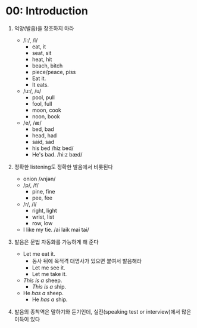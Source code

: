 # 00: Introduction

1. 억양(발음)을 창조하지 마라
   - /i:/, /i/
     - eat, it
     - seat, sit
     - heat, hit
     - beach, bitch
     - piece/peace, piss
     - Eat it.
     - It eats.
   - /u:/, /u/
     - pool, pull
     - fool, full
     - moon, cook
     - noon, book
   - /e/, /æ/
     - bed, bad
     - head, had
     - said, sad
     - his bed /hiz bed/
     - He's bad. /hi:z bæd/

2. 정확한 listening도 정확한 발음에서 비롯된다
   - onion /ʌnjən/
   - /p/, /f/
     - pine, fine
     - pee, fee
   - /r/, /l/
     - right, light
     - wrist, list
     - row, low
   - I like my tie. /ai laik mai tai/

3. 발음은 문법 자동화를 가능하게 해 준다
   - Let me eat it.
     - 동사 뒤에 목적격 대명사가 있으면 붙여서 발음해라
     - Let me see it.
     - Let me take it.
   - *This is a* sheep.
     - *This is a* ship.
   - He *has a* sheep.
     - He *has a* ship.

4. 발음의 종착역은 말하기와 듣기인데, 실전(speaking test or interview)에서 많은 이득이 있다
